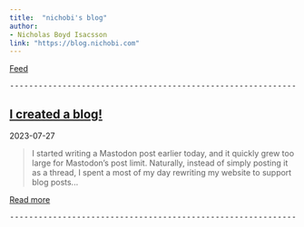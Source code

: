 ```yaml
---
title:  "nichobi's blog"
author:
- Nicholas Boyd Isacsson
link: "https://blog.nichobi.com"
---
```


[Feed](/feed.xml)

<pre class='hdivider' aria-hidden="true">----------------------------------------------------------------------------------------------------------------------------------------------------------------------------------------------------------------------------------------------------------</pre>

## [I created a blog!](/2023-07-27-i-created-a-blog)
2023-07-27

> I started writing a Mastodon post earlier today, and it quickly grew too large for Mastodon’s post limit. Naturally, instead of simply posting it as a thread, I spent a most of my day rewriting my website to support blog posts...

[Read more](/2023-07-27-i-created-a-blog)

<pre class='hdivider' aria-hidden="true">----------------------------------------------------------------------------------------------------------------------------------------------------------------------------------------------------------------------------------------------------------</pre>

